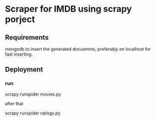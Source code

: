 # Scraper for IMDB using scrapy porject
## Requirements
mongodb to insert the generated docuemnts, preferably on localhost for fast inserting.
## Deployment
### run
scrapy runspider movies.py

after that

scrapy runspider ratings.py
